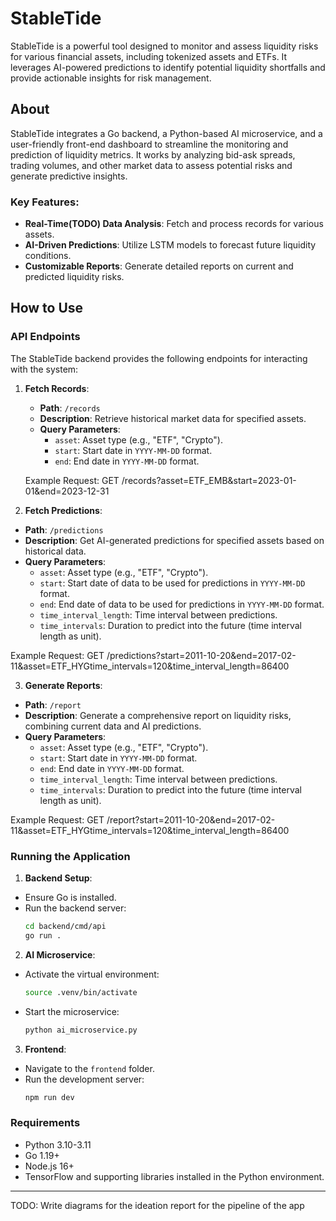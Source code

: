 # StableTide

StableTide is a powerful tool designed to monitor and assess liquidity risks for various financial assets, including tokenized assets and ETFs. It leverages AI-powered predictions to identify potential liquidity shortfalls and provide actionable insights for risk management.

## About

StableTide integrates a Go backend, a Python-based AI microservice, and a user-friendly front-end dashboard to streamline the monitoring and prediction of liquidity metrics. It works by analyzing bid-ask spreads, trading volumes, and other market data to assess potential risks and generate predictive insights.

### Key Features:
- **Real-Time(TODO) Data Analysis**: Fetch and process records for various assets.
- **AI-Driven Predictions**: Utilize LSTM models to forecast future liquidity conditions.
- **Customizable Reports**: Generate detailed reports on current and predicted liquidity risks.

## How to Use

### API Endpoints

The StableTide backend provides the following endpoints for interacting with the system:

1. **Fetch Records**:
   - **Path**: `/records`
   - **Description**: Retrieve historical market data for specified assets.
   - **Query Parameters**:
     - `asset`: Asset type (e.g., "ETF", "Crypto").
     - `start`: Start date in `YYYY-MM-DD` format.
     - `end`: End date in `YYYY-MM-DD` format.

   Example Request:
    GET /records?asset=ETF_EMB&start=2023-01-01&end=2023-12-31

2. **Fetch Predictions**:
- **Path**: `/predictions`
- **Description**: Get AI-generated predictions for specified assets based on historical data.
- **Query Parameters**:
  - `asset`: Asset type (e.g., "ETF", "Crypto").
  - `start`: Start date of data to be used for predictions in `YYYY-MM-DD` format.
  - `end`: End date of data to be used for predictions in `YYYY-MM-DD` format.
  - `time_interval_length`: Time interval between predictions.
  - `time_intervals`: Duration to predict into the future (time interval length as unit).

Example Request:
    GET /predictions?start=2011-10-20&end=2017-02-11&asset=ETF_HYGtime_intervals=120&time_interval_length=86400


3. **Generate Reports**:
- **Path**: `/report`
- **Description**: Generate a comprehensive report on liquidity risks, combining current data and AI predictions.
- **Query Parameters**:
  - `asset`: Asset type (e.g., "ETF", "Crypto").
  - `start`: Start date in `YYYY-MM-DD` format.
  - `end`: End date in `YYYY-MM-DD` format.
  - `time_interval_length`: Time interval between predictions.
  - `time_intervals`: Duration to predict into the future (time interval length as unit).


Example Request:
    GET /report?start=2011-10-20&end=2017-02-11&asset=ETF_HYGtime_intervals=120&time_interval_length=86400
### Running the Application

1. **Backend Setup**:
- Ensure Go is installed.
- Run the backend server:
  ```bash
  cd backend/cmd/api
  go run .
  ```

2. **AI Microservice**:
- Activate the virtual environment:
  ```bash
  source .venv/bin/activate
  ```
- Start the microservice:
  ```bash
  python ai_microservice.py
  ```

3. **Frontend**:
- Navigate to the `frontend` folder.
- Run the development server:
  ```bash
  npm run dev
  ```

### Requirements

- Python 3.10-3.11
- Go 1.19+
- Node.js 16+
- TensorFlow and supporting libraries installed in the Python environment.

---

TODO: Write diagrams for the ideation report for the pipeline of the app